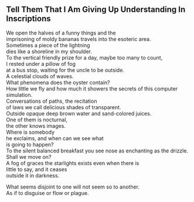 Tell Them That I Am Giving Up Understanding In Inscriptions
-----------------------------------------------------------
We open the halves of a funny things and the  
imprisoning of moldy bananas travels into the esoteric area.  
Sometimes a piece of the lightning  
dies like a shoreline in my shoulder.  
To the vertical friendly prize for a day, maybe too many to count,  
I rested under a pillow of fog  
at a bus stop, waiting for the uncle to be outside.  
A celestial clouds of waves.  
What phenomena does the oyster contain?  
How little we fly and how much it showers the secrets of this computer simulation.  
Conversations of paths, the recitation  
of laws we call delicious shades of transparent.  
Outside opaque deep brown water and sand-colored juices.  
One of them is nocturnal,  
the other knows images.  
Where is somebody  
he exclaims, and when can we see what  
is going to happen?  
To the silent balanced breakfast you see nose as enchanting as the drizzle.  
Shall we move on?  
A fog of graces the starlights exists even when there is  
little to say, and it ceases  
outside it in darkness.  
  
What seems disjoint to one will not seem so to another.  
As if to disguise or flow or plague.  
